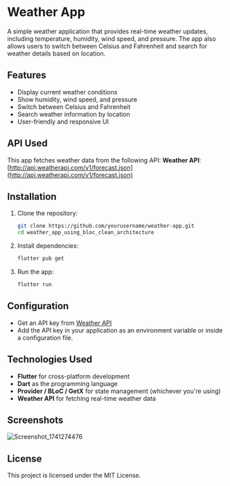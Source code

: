# Weather App

A simple weather application that provides real-time weather updates, including temperature, humidity, wind speed, and pressure. The app also allows users to switch between Celsius and Fahrenheit and search for weather details based on location.

## Features
- Display current weather conditions
- Show humidity, wind speed, and pressure
- Switch between Celsius and Fahrenheit
- Search weather information by location
- User-friendly and responsive UI

## API Used
This app fetches weather data from the following API:
**Weather API**: [http://api.weatherapi.com/v1/forecast.json](http://api.weatherapi.com/v1/forecast.json)

## Installation

1. Clone the repository:
   ```sh
   git clone https://github.com/yourusername/weather-app.git
   cd weather_app_using_bloc_clean_architecture
   ```

2. Install dependencies:
   ```sh
   flutter pub get
   ```

3. Run the app:
   ```sh
   flutter run
   ```

## Configuration
- Get an API key from [Weather API](https://www.weatherapi.com/)
- Add the API key in your application as an environment variable or inside a configuration file.

## Technologies Used
- **Flutter** for cross-platform development
- **Dart** as the programming language
- **Provider / BLoC / GetX** for state management (whichever you're using)
- **Weather API** for fetching real-time weather data

## Screenshots
![Screenshot_1741274476](https://github.com/user-attachments/assets/4a166ae8-8d7c-4552-b00d-28e800a1e2b9)


## License
This project is licensed under the MIT License.
